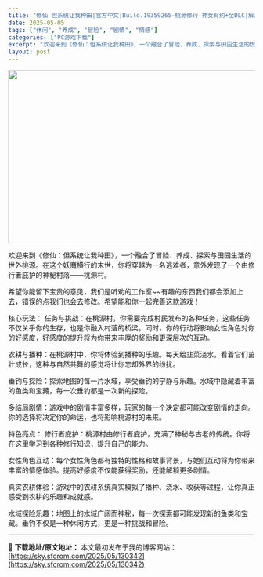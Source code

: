 ```yaml
---
title: "修仙 但系统让我种田|官方中文|Build.19359265-桃源修行-神女有约+全DLC|解压即撸|"
date: 2025-05-05
tags: ["休闲", "养成", "冒险", "剧情", "情感"]
categories: ["PC游戏下载"]
excerpt: "欢迎来到《修仙：但系统让我种田》，一个融合了冒险、养成、探索与田园生活的世外桃源。在这个妖魔横行的末世，你将穿越为一名逃难者，意外发现了一个由修行者庇护的神秘村落——桃源村。 希望你能留下宝贵的意见，我们是听劝的工作室~~有趣的东西我们都会添加上去，错误的点我们也会去修改。希望能和你一起完善这款游戏&hellip;"
layout: post
---
```


<img class="aligncenter size-full wp-image-130330" src="https://sky.sfcrom.com/wp-content/uploads/2025/05/2025050504302468.webp" alt="" width="616" height="353" />

欢迎来到《修仙：但系统让我种田》，一个融合了冒险、养成、探索与田园生活的世外桃源。在这个妖魔横行的末世，你将穿越为一名逃难者，意外发现了一个由修行者庇护的神秘村落——桃源村。

希望你能留下宝贵的意见，我们是听劝的工作室~~有趣的东西我们都会添加上去，错误的点我们也会去修改。希望能和你一起完善这款游戏！

核心玩法：
任务与挑战：在桃源村，你需要完成村民发布的各种任务，这些任务不仅关乎你的生存，也是你融入村落的桥梁。同时，你的行动将影响女性角色对你的好感度，好感度的提升将为你带来丰厚的奖励和更深层次的互动。

农耕与播种：在桃源村中，你将体验到播种的乐趣。每天给韭菜浇水，看着它们茁壮成长，这种与自然共舞的感觉将让你忘却外界的纷扰。

垂钓与探险：探索地图的每一片水域，享受垂钓的宁静与乐趣。水域中隐藏着丰富的鱼类和宝藏，每一次垂钓都是一次新的探险。

多结局剧情：游戏中的剧情丰富多样，玩家的每一个决定都可能改变剧情的走向。你的选择将决定你的命运，也将影响桃源村的未来。

特色亮点：
修行者庇护：桃源村由修行者庇护，充满了神秘与古老的传统。你将在这里学习到各种修行知识，提升自己的能力。

女性角色互动：每个女性角色都有独特的性格和故事背景，与她们互动将为你带来丰富的情感体验。提高好感度不仅能获得奖励，还能解锁更多剧情。

真实农耕体验：游戏中的农耕系统真实模拟了播种、浇水、收获等过程，让你真正感受到农耕的乐趣和成就感。

水域探险乐趣：地图上的水域广阔而神秘，每一次探索都可能发现新的鱼类和宝藏。垂钓不仅是一种休闲方式，更是一种挑战和冒险。

---
📖 **下载地址/原文地址：** 本文最初发布于我的博客网站：[https://sky.sfcrom.com/2025/05/130342](https://sky.sfcrom.com/2025/05/130342)

